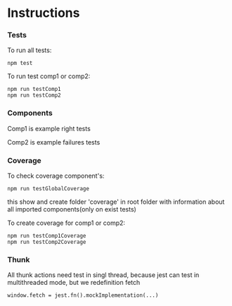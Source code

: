 # Instructions

### Tests

To run all tests:

```
npm test
```

To run test comp1 or comp2:
```
npm run testComp1
npm run testComp2
```

### Components
Comp1 is example right tests

Comp2 is example failures tests

### Coverage

To check coverage component's:
```
npm run testGlobalCoverage
```
this show and create folder 'coverage' in root folder with information about all imported components(only on exist tests)

To create coverage for comp1 or comp2:
```
npm run testComp1Coverage
npm run testComp2Coverage
```
### Thunk

All thunk actions need test in singl thread, because jest can test in multithreaded mode, but we redefinition fetch
```
window.fetch = jest.fn().mockImplementation(...)
```